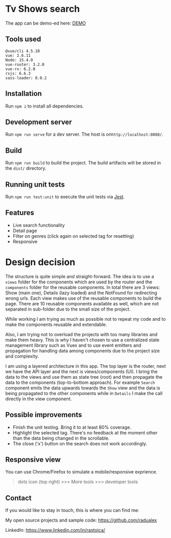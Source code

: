 # Tv Shows search

The app can be demo-ed here:
[DEMO](https://infallible-cori-79ad95.netlify.app/)

## Tools used

```
@vue/cli 4.5.10
vue: 2.6.11
Node: 15.4.0
vue-router: 3.2.0
vue-rx: 6.2.0
rxjs: 6.6.3
sass-loader: 8.0.2
```

## Installation

Run `npm i` to install all dependencies.

## Development server

Run `npm run serve` for a dev server. The host is on`http://localhost:8080/`.

## Build

Run `npm run build` to build the project. The build artifacts will be stored in the `dist/` directory.

## Running unit tests

Run `npm run test:unit` to execute the unit tests via [Jest](https://jestjs.io/).

## Features

- Live search functionality
- Detail page
- Filter on genres (click again on selected tag for resetting)
- Responsive

# Design decision

The structure is quite simple and straight-forward. The idea is to use a `views` folder for the components which are used by the router and the `components` folder for the reusable components. In total there are 3 views: Show (main one), Details (lazy loaded) and the NotFound for redirecting wrong urls. Each view makes use of the reusable components to build the page. There are 10 reusable components available as well, which are not separated in sub-folder due to the small size of the project.

While working I am trying as much as possible not to repeat my code and to make the components reusable and extendable.

Also, I am trying not to overload the projects with too many libraries and make them heavy. This is why I haven't chosen to use a centralized state management library such as Vuex and to use event emitters and propagation for handling data among components due to the project size and complexity.

I am using a layered architecture in this app. The top layer is the router, next we have the API layer and the next is views/components (UI). I bring the data to the views and use them as state tree (root) and then propagate the data to the components (top-to-bottom approach). For example `Search` component emits the data upwards towards the `Show` view and the data is being propagated to the other components while in `Details` I make the call directly in the view component.

## Possible improvements

- Finish the unit testing. Bring it to at least 80% coverage.
- Highlight the selected tag. There's no feedback at the moment other than the data being changed in the scrollable.
- The close ('x') button on the search does not work accordingly.

## Responsive view

You can use Chrome/Firefox to simulate a mobile/responsive exprience.

> dots icon (top right) >>> More tools >>> developer tools

## Contact

If you would like to stay in touch, this is where you can find me:

My open source projects and sample code: https://github.com/radualex

LinkedIn: https://www.linkedin.com/in/rastoica/
